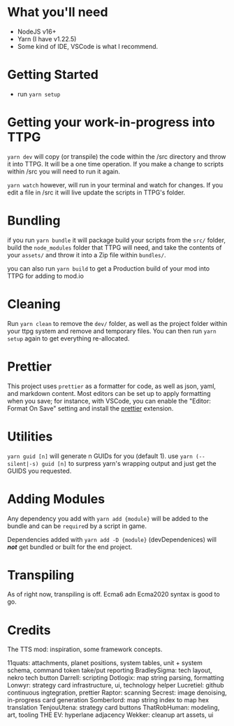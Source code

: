 # What you'll need

-   NodeJS v16+
-   Yarn (I have v1.22.5)
-   Some kind of IDE, VSCode is what I recommend.

# Getting Started

-   run `yarn setup`

# Getting your work-in-progress into TTPG

`yarn dev` will copy (or transpile) the code within the /src directory and throw it into TTPG. It will be a one time operation. If you make a change to scripts within /src you will need to run it again.

`yarn watch` however, will run in your terminal and watch for changes. If you edit a file in /src it will live update the scripts in TTPG's folder.

# Bundling

if you run `yarn bundle` it will package build your scripts from the `src/` folder, build the `node_modules` folder that TTPG will need, and take the contents of your `assets/` and throw it into a Zip file within `bundles/`.

you can also run `yarn build` to get a Production build of your mod into TTPG for adding to mod.io

# Cleaning

Run `yarn clean` to remove the `dev/` folder, as well as the project folder within your ttpg system and remove and temporary files. You can then run `yarn setup` again to get everything re-allocated.

# Prettier

This project uses `prettier` as a formatter for code, as well as json, yaml, and markdown content. Most editors can be set up to apply formatting when you save; for instance, with VSCode, you can enable the "Editor: Format On Save" setting and install the [prettier](https://marketplace.visualstudio.com/items?itemName=esbenp.prettier-vscode) extension.

# Utilities

`yarn guid [n]` will generate n GUIDs for you (default 1). use `yarn (--silent|-s) guid [n]` to surpress yarn's wrapping output and just get the GUIDS you requested.

# Adding Modules

Any dependency you add with `yarn add {module}` will be added to the bundle and can be `require`d by a script in game.

Dependencies added with `yarn add -D {module}` (devDependenices) will **_not_** get bundled or built for the end project.

# Transpiling

As of right now, transpiling is off. Ecma6 adn Ecma2020 syntax is good to go.

# Credits

The TTS mod: inspiration, some framework concepts.

11quats: attachments, planet positions, system tables, unit + system schema, command token take/put reporting
BradleySigma: tech layout, nekro tech button
Darrell: scripting
Dotlogix: map string parsing, formatting
Lonwyr: strategy card infrastructure, ui, technology helper
Lucretiel: github continuous ingtegration, prettier
Raptor: scanning
Secrest: image denoising, in-progress card generation
Somberlord: map string index to map hex translation
TenjouUtena: strategy card buttons
ThatRobHuman: modeling, art, tooling
THE EV: hyperlane adjacency
Wekker: cleanup art assets, ui
